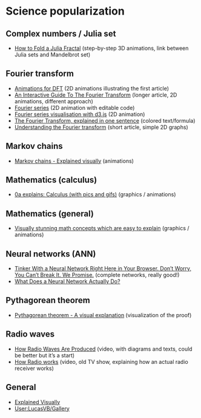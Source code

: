 # Science popularization

## Complex numbers / Julia set

* [How to Fold a Julia Fractal](http://acko.net/blog/how-to-fold-a-julia-fractal/) (step-by-step 3D animations, link between Julia sets and Mandelbrot set)

## Fourier transform

* [Animations for DFT](https://web.archive.org/web/20130629212941/http://fixplz.blourp.com/blog/=dfts) (2D animations illustrating the first article)
* [An Interactive Guide To The Fourier Transform](https://betterexplained.com/articles/an-interactive-guide-to-the-fourier-transform/) (longer article, 2D animations, different approach)
* [Fourier series](http://codepen.io/anon/pen/jPGJMK) (2D animation with editable code)
* [Fourier series visualisation with d3.js](http://bl.ocks.org/jinroh/7524988) (2D animation)
* [The Fourier Transform, explained in one sentence](http://blog.revolutionanalytics.com/2014/01/the-fourier-transform-explained-in-one-sentence.html) (colored text/formula)
* [Understanding the Fourier transform](https://archive.is/ulPFk) (short article, simple 2D graphs)

## Markov chains

* [Markov chains - Explained visually](http://setosa.io/ev/markov-chains/) (animations)

## Mathematics (calculus)

* [0a explains: Calculus (with pics and gifs)](http://0a.io/calculus-explained) (graphics / animations)

## Mathematics (general)

* [Visually stunning math concepts which are easy to explain](https://math.stackexchange.com/questions/733754/visually-stunning-math-concepts-which-are-easy-to-explain) (graphics / animations)

## Neural networks (ANN)

* [Tinker With a Neural Network Right Here in Your Browser. Don’t Worry, You Can’t Break It. We Promise.](http://playground.tensorflow.org/) (complete networks, really good!)
* [What Does a Neural Network Actually Do?](http://moalquraishi.wordpress.com/2014/05/25/what-does-a-neural-network-actually-do/)

## Pythagorean theorem

* [Pythagorean theorem - A visual explanation](http://setosa.io/pythagorean/) (visualization of the proof)

## Radio waves

* [How Radio Waves Are Produced](https://www.youtube.com/watch?v=aAcDM2ypBfE) (video, with diagrams and texts, could be better but it’s a start)
* [How Radio works](https://www.youtube.com/watch?v=kifC0HsYRy4) (video, old TV show, explaining how an actual radio receiver works)

## General

* [Explained Visually](http://setosa.io/ev/)
* [User:LucasVB/Gallery](https://en.wikipedia.org/wiki/User:LucasVB/Gallery)
